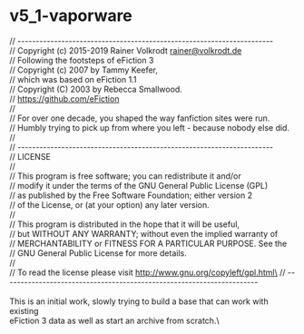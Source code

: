 # v5_1-vaporware

// ----------------------------------------------------------------------\
// Copyright (c) 2015-2019 Rainer Volkrodt <rainer@volkrodt.de>\
// Following the footsteps of eFiction 3\
// Copyright (c) 2007 by Tammy Keefer,\
// which was based on eFiction 1.1\
// Copyright (C) 2003 by Rebecca Smallwood.\
// https://github.com/eFiction  \
//\
// For over one decade, you shaped the way fanfiction sites were run.\
// Humbly trying to pick up from where you left - because nobody else did.\
//\
// ----------------------------------------------------------------------\
// LICENSE\
//\
// This program is free software; you can redistribute it and/or\
// modify it under the terms of the GNU General Public License (GPL)\
// as published by the Free Software Foundation; either version 2\
// of the License, or (at your option) any later version.\
//\
// This program is distributed in the hope that it will be useful,\
// but WITHOUT ANY WARRANTY; without even the implied warranty of\
// MERCHANTABILITY or FITNESS FOR A PARTICULAR PURPOSE.  See the\
// GNU General Public License for more details.\
//\
// To read the license please visit http://www.gnu.org/copyleft/gpl.html\
// ----------------------------------------------------------------------\
\
This is an initial work, slowly trying to build a base that can work with existing\
eFiction 3 data as well as start an archive from scratch.\
